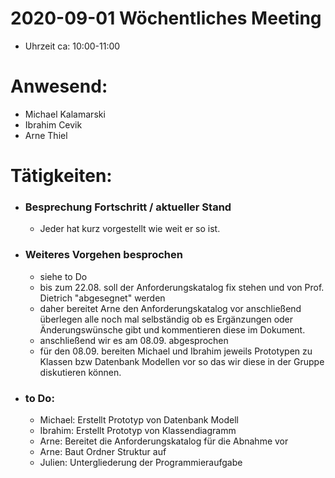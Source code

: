 # 2020-09-01 Wöchentliches Meeting
- Uhrzeit ca: 10:00-11:00
# Anwesend:
 - Michael Kalamarski
 - Ibrahim Cevik
 - Arne Thiel
 
  
# Tätigkeiten:
- ### Besprechung Fortschritt / aktueller Stand
    * Jeder hat kurz vorgestellt wie weit er so ist.
- ### Weiteres Vorgehen besprochen
    * siehe to Do
    * bis zum 22.08. soll der Anforderungskatalog fix stehen und von Prof. Dietrich "abgesegnet" werden
    *  daher bereitet Arne den Anforderungskatalog vor anschließend überlegen alle noch mal selbständig ob es Ergänzungen oder Änderungswünsche gibt und kommentieren diese im Dokument.  
     *  anschließend wir es am 08.09. abgesprochen
     *  für den 08.09. bereiten Michael und Ibrahim jeweils Prototypen zu Klassen bzw Datenbank Modellen vor so das wir diese in der Gruppe diskutieren können.  

- ### to Do: 
    * Michael: Erstellt Prototyp von Datenbank Modell
    * Ibrahim: Erstellt Prototyp von Klassendiagramm
    * Arne: Bereitet die Anforderungskatalog für die Abnahme vor
    * Arne: Baut Ordner Struktur auf
    * Julien: Untergliederung der Programmieraufgabe